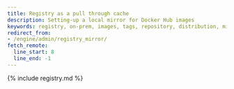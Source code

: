 ```yaml
---
title: Registry as a pull through cache
description: Setting-up a local mirror for Docker Hub images
keywords: registry, on-prem, images, tags, repository, distribution, mirror, Hub, recipe, advanced
redirect_from:
- /engine/admin/registry_mirror/
fetch_remote:
  line_start: 8
  line_end: -1
---
```


{% include registry.md %}
